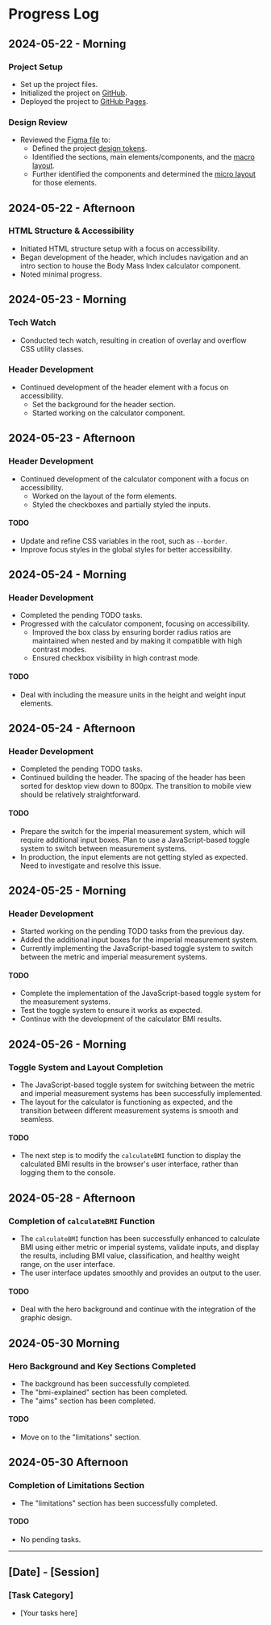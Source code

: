 # Progress Log

## 2024-05-22 - Morning

### Project Setup

- Set up the project files.
- Initialized the project on [GitHub](https://github.com/nicholasgillespie/body-mass).
- Deployed the project to [GitHub Pages](https://nicholasgillespie.github.io/body-mass/).

### Design Review

- Reviewed the [Figma file](https://www.figma.com/design/2YW3dpK8roTgHVAZGZeODF/bmi-calculator?node-id=2-439) to:
  - Defined the project [design tokens](https://github.com/nicholasgillespie/body-mass/tree/main/src/styles/00-settings).
  - Identified the sections, main elements/components, and the [macro layout](../design/01-composition.png).
  - Further identified the components and determined the [micro layout](../design/02-components.png) for those elements.

## 2024-05-22 - Afternoon

### HTML Structure & Accessibility

- Initiated HTML structure setup with a focus on accessibility.
- Began development of the header, which includes navigation and an intro section to house the Body Mass Index calculator component.
- Noted minimal progress.

## 2024-05-23 - Morning

### Tech Watch

- Conducted tech watch, resulting in creation of overlay and overflow CSS utility classes.

### Header Development

- Continued development of the header element with a focus on accessibility.
  - Set the background for the header section.
  - Started working on the calculator component.

## 2024-05-23 - Afternoon

### Header Development

- Continued development of the calculator component with a focus on accessibility.
  - Worked on the layout of the form elements.
  - Styled the checkboxes and partially styled the inputs.

#### TODO

- Update and refine CSS variables in the root, such as `--border`.
- Improve focus styles in the global styles for better accessibility.

## 2024-05-24 - Morning

### Header Development

- Completed the pending TODO tasks.
- Progressed with the calculator component, focusing on accessibility.
  - Improved the box class by ensuring border radius ratios are maintained when nested and by making it compatible with high contrast modes.
  - Ensured checkbox visibility in high contrast mode.

#### TODO

- Deal with including the measure units in the height and weight input elements.

## 2024-05-24 - Afternoon

### Header Development

- Completed the pending TODO tasks.
- Continued building the header. The spacing of the header has been sorted for desktop view down to 800px. The transition to mobile view should be relatively straightforward.

#### TODO

- Prepare the switch for the imperial measurement system, which will require additional input boxes. Plan to use a JavaScript-based toggle system to switch between measurement systems.
- In production, the input elements are not getting styled as expected. Need to investigate and resolve this issue.

## 2024-05-25 - Morning

### Header Development

- Started working on the pending TODO tasks from the previous day.
- Added the additional input boxes for the imperial measurement system.
- Currently implementing the JavaScript-based toggle system to switch between the metric and imperial measurement systems.

#### TODO

- Complete the implementation of the JavaScript-based toggle system for the measurement systems.
- Test the toggle system to ensure it works as expected.
- Continue with the development of the calculator BMI results.

## 2024-05-26 - Morning

### Toggle System and Layout Completion

- The JavaScript-based toggle system for switching between the metric and imperial measurement systems has been successfully implemented.
- The layout for the calculator is functioning as expected, and the transition between different measurement systems is smooth and seamless.

#### TODO

- The next step is to modify the `calculateBMI` function to display the calculated BMI results in the browser's user interface, rather than logging them to the console.

## 2024-05-28 - Afternoon

### Completion of `calculateBMI` Function

- The `calculateBMI` function has been successfully enhanced to calculate BMI using either metric or imperial systems, validate inputs, and display the results, including BMI value, classification, and healthy weight range, on the user interface.
- The user interface updates smoothly and provides an output to the user.

#### TODO

- Deal with the hero background and continue with the integration of the graphic design.

## 2024-05-30 Morning

### Hero Background and Key Sections Completed

- The background has been successfully completed.
- The "bmi-explained" section has been completed.
- The "aims" section has been completed.

#### TODO

- Move on to the "limitations" section.

## 2024-05-30 Afternoon

### Completion of Limitations Section

- The "limitations" section has been successfully completed.

#### TODO

- No pending tasks.

---

## [Date] - [Session]

### [Task Category]

- [Your tasks here]
